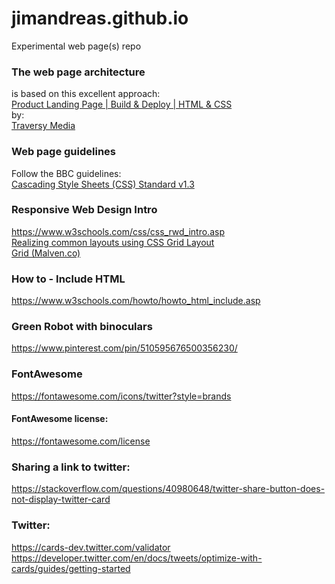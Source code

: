# jimandreas.github.io
Experimental web page(s) repo

### The web page architecture

is based on this excellent approach:
<br>
[Product Landing Page | Build & Deploy | HTML & CSS](https://www.youtube.com/watch?v=61R5kn_kYwY)
<br>
by:
<br>
[Traversy Media](https://www.youtube.com/channel/UC29ju8bIPH5as8OGnQzwJyA)

### Web page guidelines
Follow the BBC guidelines:
<br>
[Cascading Style Sheets (CSS) Standard v1.3](http://www.bbc.co.uk/guidelines/futuremedia/technical/css.shtml)

### Responsive Web Design Intro
https://www.w3schools.com/css/css_rwd_intro.asp
<br>
[Realizing common layouts using CSS Grid Layout](https://developer.mozilla.org/en-US/docs/Web/CSS/CSS_Grid_Layout/Realizing_common_layouts_using_CSS_Grid_Layout)
<br>
[Grid (Malven.co)](http://grid.malven.co/)


### How to - Include HTML
https://www.w3schools.com/howto/howto_html_include.asp

### Green Robot with binoculars
https://www.pinterest.com/pin/510595676500356230/

### FontAwesome
https://fontawesome.com/icons/twitter?style=brands

#### FontAwesome license:
https://fontawesome.com/license

### Sharing a link to twitter:
https://stackoverflow.com/questions/40980648/twitter-share-button-does-not-display-twitter-card

### Twitter:
https://cards-dev.twitter.com/validator
https://developer.twitter.com/en/docs/tweets/optimize-with-cards/guides/getting-started




